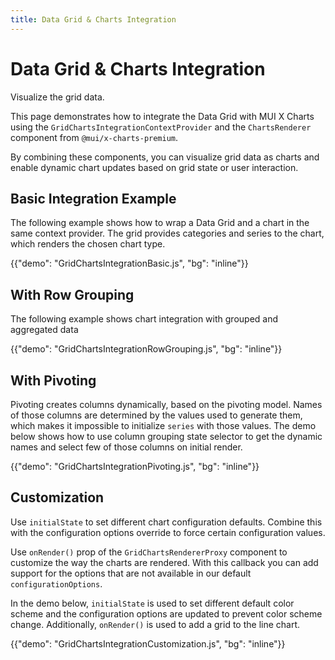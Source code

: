 ```yaml
---
title: Data Grid & Charts Integration
---
```


# Data Grid & Charts Integration [<span class="plan-premium"></span>](/x/introduction/licensing/#premium-plan 'Premium plan')

<p class="description">Visualize the grid data.</p>

This page demonstrates how to integrate the Data Grid with MUI X Charts using the `GridChartsIntegrationContextProvider` and the `ChartsRenderer` component from `@mui/x-charts-premium`.

By combining these components, you can visualize grid data as charts and enable dynamic chart updates based on grid state or user interaction.

## Basic Integration Example

The following example shows how to wrap a Data Grid and a chart in the same context provider. The grid provides categories and series to the chart, which renders the chosen chart type.

{{"demo": "GridChartsIntegrationBasic.js", "bg": "inline"}}

## With Row Grouping

The following example shows chart integration with grouped and aggregated data

{{"demo": "GridChartsIntegrationRowGrouping.js", "bg": "inline"}}

## With Pivoting

Pivoting creates columns dynamically, based on the pivoting model.
Names of those columns are determined by the values used to generate them, which makes it impossible to initialize `series` with those values.
The demo below shows how to use column grouping state selector to get the dynamic names and select few of those columns on initial render.

{{"demo": "GridChartsIntegrationPivoting.js", "bg": "inline"}}

## Customization

Use `initialState` to set different chart configuration defaults.
Combine this with the configuration options override to force certain configuration values.

Use `onRender()` prop of the `GridChartsRendererProxy` component to customize the way the charts are rendered.
With this callback you can add support for the options that are not available in our default `configurationOptions`.

In the demo below, `initialState` is used to set different default color scheme and the configuration options are updated to prevent color scheme change.
Additionally, `onRender()` is used to add a grid to the line chart.

{{"demo": "GridChartsIntegrationCustomization.js", "bg": "inline"}}
